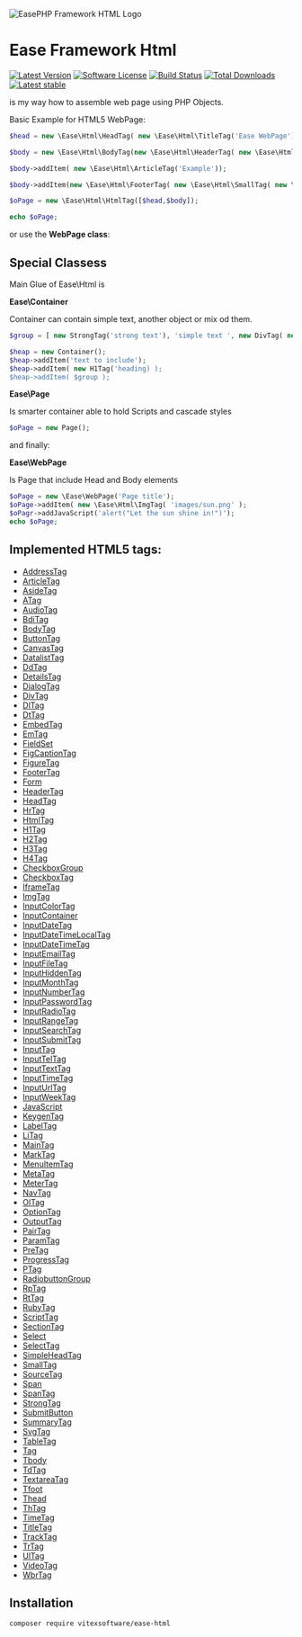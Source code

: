 ![EasePHP Framework HTML Logo](https://raw.githubusercontent.com/VitexSoftware/ease-html/master/project-logo.svg "Project Logo")

Ease Framework Html 
===================

[![Latest Version](https://img.shields.io/github/release/VitexSoftware/ease-html.svg?style=flat-square)](https://github.com/VitexSoftware/ease-html/releases)
[![Software License](https://img.shields.io/badge/license-MIT-brightgreen.svg?style=flat-square)](https://github.com/VitexSoftware/ease-html/blob/master/LICENSE)
[![Build Status](https://img.shields.io/travis/VitexSoftware/ease-html/master.svg?style=flat-square)](https://travis-ci.org/vitexsoftware/ease-html)
[![Total Downloads](https://img.shields.io/packagist/dt/VitexSoftware/ease-html.svg?style=flat-square)](https://packagist.org/packages/vitexsoftware/ease-html)
[![Latest stable](https://img.shields.io/packagist/v/VitexSoftware/ease-html.svg?style=flat-square)](https://packagist.org/packages/vitexsoftware/ease-html)


is my way how to assemble web page using PHP Objects.

Basic Example for HTML5 WebPage:

```php
$head = new \Ease\Html\HeadTag( new \Ease\Html\TitleTag('Ease WebPage'));

$body = new \Ease\Html\BodyTag(new \Ease\Html\HeaderTag( new \Ease\Html\H1Tag('Web Page')));

$body->addItem( new \Ease\Html\ArticleTag('Example'));

$body->addItem(new \Ease\Html\FooterTag( new \Ease\Html\SmallTag( new \Ease\Html\ATag('v.s.cz','Vitex Software') ) ));

$oPage = new \Ease\Html\HtmlTag([$head,$body]);

echo $oPage;
```

or use the **WebPage class**:


Special Classess
------------

Main Glue of Ease\Html is 


**Ease\Container**

Container can contain simple text,  another object or mix od them.

```php
$group = [ new StrongTag('strong text'), 'simple text ', new DivTag( new HrTag() ) ];

$heap = new Container();
$heap->addItem('text to include');
$heap->addItem( new H1Tag('heading) );
$heap->addItem( $group );
```

**Ease\Page**

Is smarter container able to hold Scripts and cascade styles

```php
$oPage = new Page();

```

and finally:

**Ease\WebPage**

Is Page that include Head and Body elements

```php
$oPage = new \Ease\WebPage('Page title');
$oPage->addItem( new \Ease\Html\ImgTag( 'images/sun.png' );
$oPagr->addJavaScript('alert("Let the sun shine in!")');
echo $oPage;
```


Implemented HTML5 tags:
-----------------------

 * [AddressTag](src/Ease/Html/AddressTag.php)
 * [ArticleTag](src/Ease/Html/ArticleTag.php)
 * [AsideTag](src/Ease/Html/AsideTag.php)
 * [ATag](src/Ease/Html/ATag.php)
 * [AudioTag](src/Ease/Html/AudioTag.php)
 * [BdiTag](src/Ease/Html/BdiTag.php)
 * [BodyTag](src/Ease/Html/BodyTag.php)
 * [ButtonTag](src/Ease/Html/ButtonTag.php)
 * [CanvasTag](src/Ease/Html/CanvasTag.php)
 * [DatalistTag](src/Ease/Html/DatalistTag.php)
 * [DdTag](src/Ease/Html/DdTag.php)
 * [DetailsTag](src/Ease/Html/DetailsTag.php)
 * [DialogTag](src/Ease/Html/DialogTag.php)
 * [DivTag](src/Ease/Html/DivTag.php)
 * [DlTag](src/Ease/Html/DlTag.php)
 * [DtTag](src/Ease/Html/DtTag.php)
 * [EmbedTag](src/Ease/Html/EmbedTag.php)
 * [EmTag](src/Ease/Html/EmTag.php)
 * [FieldSet](src/Ease/Html/FieldSet.php)
 * [FigCaptionTag](src/Ease/Html/FigCaptionTag.php)
 * [FigureTag](src/Ease/Html/FigureTag.php)
 * [FooterTag](src/Ease/Html/FooterTag.php)
 * [Form](src/Ease/Html/Form.php)
 * [HeaderTag](src/Ease/Html/HeaderTag.php)
 * [HeadTag](src/Ease/Html/HeadTag.php)
 * [HrTag](src/Ease/Html/HrTag.php)
 * [HtmlTag](src/Ease/Html/HtmlTag.php)
 * [H1Tag](src/Ease/Html/H1Tag.php)
 * [H2Tag](src/Ease/Html/H2Tag.php)
 * [H3Tag](src/Ease/Html/H3Tag.php)
 * [H4Tag](src/Ease/Html/H4Tag.php)
 * [CheckboxGroup](src/Ease/Html/CheckboxGroup.php)
 * [CheckboxTag](src/Ease/Html/CheckboxTag.php)
 * [IframeTag](src/Ease/Html/IframeTag.php)
 * [ImgTag](src/Ease/Html/ImgTag.php)
 * [InputColorTag](src/Ease/Html/InputColorTag.php)
 * [InputContainer](src/Ease/Html/InputContainer.php)
 * [InputDateTag](src/Ease/Html/InputDateTag.php)
 * [InputDateTimeLocalTag](src/Ease/Html/InputDateTimeLocalTag.php)
 * [InputDateTimeTag](src/Ease/Html/InputDateTimeTag.php)
 * [InputEmailTag](src/Ease/Html/InputEmailTag.php)
 * [InputFileTag](src/Ease/Html/InputFileTag.php)
 * [InputHiddenTag](src/Ease/Html/InputHiddenTag.php)
 * [InputMonthTag](src/Ease/Html/InputMonthTag.php)
 * [InputNumberTag](src/Ease/Html/InputNumberTag.php)
 * [InputPasswordTag](src/Ease/Html/InputPasswordTag.php)
 * [InputRadioTag](src/Ease/Html/InputRadioTag.php)
 * [InputRangeTag](src/Ease/Html/InputRangeTag.php)
 * [InputSearchTag](src/Ease/Html/InputSearchTag.php)
 * [InputSubmitTag](src/Ease/Html/InputSubmitTag.php)
 * [InputTag](src/Ease/Html/InputTag.php)
 * [InputTelTag](src/Ease/Html/InputTelTag.php)
 * [InputTextTag](src/Ease/Html/InputTextTag.php)
 * [InputTimeTag](src/Ease/Html/InputTimeTag.php)
 * [InputUrlTag](src/Ease/Html/InputUrlTag.php)
 * [InputWeekTag](src/Ease/Html/InputWeekTag.php)
 * [JavaScript](src/Ease/Html/JavaScript.php)
 * [KeygenTag](src/Ease/Html/KeygenTag.php)
 * [LabelTag](src/Ease/Html/LabelTag.php)
 * [LiTag](src/Ease/Html/LiTag.php)
 * [MainTag](src/Ease/Html/MainTag.php)
 * [MarkTag](src/Ease/Html/MarkTag.php)
 * [MenuItemTag](src/Ease/Html/MenuItemTag.php)
 * [MetaTag](src/Ease/Html/MetaTag.php)
 * [MeterTag](src/Ease/Html/MeterTag.php)
 * [NavTag](src/Ease/Html/NavTag.php)
 * [OlTag](src/Ease/Html/OlTag.php)
 * [OptionTag](src/Ease/Html/OptionTag.php)
 * [OutputTag](src/Ease/Html/OutputTag.php)
 * [PairTag](src/Ease/Html/PairTag.php)
 * [ParamTag](src/Ease/Html/ParamTag.php)
 * [PreTag](src/Ease/Html/PreTag.php)
 * [ProgressTag](src/Ease/Html/ProgressTag.php)
 * [PTag](src/Ease/Html/PTag.php)
 * [RadiobuttonGroup](src/Ease/Html/RadiobuttonGroup.php)
 * [RpTag](src/Ease/Html/RpTag.php)
 * [RtTag](src/Ease/Html/RtTag.php)
 * [RubyTag](src/Ease/Html/RubyTag.php)
 * [ScriptTag](src/Ease/Html/ScriptTag.php)
 * [SectionTag](src/Ease/Html/SectionTag.php)
 * [Select](src/Ease/Html/Select.php)
 * [SelectTag](src/Ease/Html/SelectTag.php)
 * [SimpleHeadTag](src/Ease/Html/SimpleHeadTag.php)
 * [SmallTag](src/Ease/Html/SmallTag.php)
 * [SourceTag](src/Ease/Html/SourceTag.php)
 * [Span](src/Ease/Html/Span.php)
 * [SpanTag](src/Ease/Html/SpanTag.php)
 * [StrongTag](src/Ease/Html/StrongTag.php)
 * [SubmitButton](src/Ease/Html/SubmitButton.php)
 * [SummaryTag](src/Ease/Html/SummaryTag.php)
 * [SvgTag](src/Ease/Html/SvgTag.php)
 * [TableTag](src/Ease/Html/TableTag.php)
 * [Tag](src/Ease/Html/Tag.php)
 * [Tbody](src/Ease/Html/Tbody.php)
 * [TdTag](src/Ease/Html/TdTag.php)
 * [TextareaTag](src/Ease/Html/TextareaTag.php)
 * [Tfoot](src/Ease/Html/Tfoot.php)
 * [Thead](src/Ease/Html/Thead.php)
 * [ThTag](src/Ease/Html/ThTag.php)
 * [TimeTag](src/Ease/Html/TimeTag.php)
 * [TitleTag](src/Ease/Html/TitleTag.php)
 * [TrackTag](src/Ease/Html/TrackTag.php)
 * [TrTag](src/Ease/Html/TrTag.php)
 * [UlTag](src/Ease/Html/UlTag.php)
 * [VideoTag](src/Ease/Html/VideoTag.php)
 * [WbrTag](src/Ease/Html/WbrTag.php)

Installation
------------


```
composer require vitexsoftware/ease-html
```


